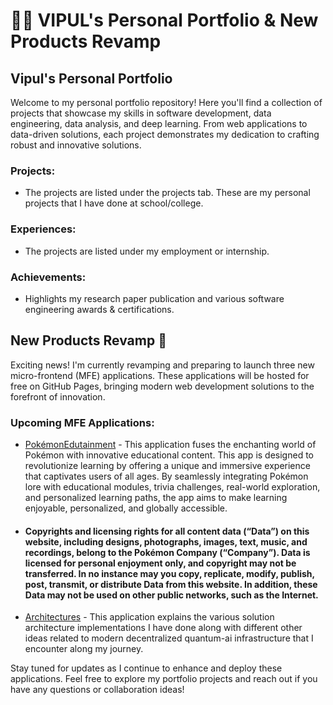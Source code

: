 # 👨‍💻 VIPUL's Personal Portfolio & New Products Revamp

## Vipul's Personal Portfolio

Welcome to my personal portfolio repository! Here you'll find a collection of projects that showcase my skills in software development, data engineering, data analysis, and deep learning. From web applications to data-driven solutions, each project demonstrates my dedication to crafting robust and innovative solutions.

### Projects:
- The projects are listed under the projects tab. These are my personal projects that I have done at school/college.

### Experiences:
- The projects are listed under my employment or internship.

### Achievements:
- Highlights my research paper publication and various software engineering awards & certifications.

## New Products Revamp 🚀

Exciting news! I'm currently revamping and preparing to launch three new micro-frontend (MFE) applications. These applications will be hosted for free on GitHub Pages, bringing modern web development solutions to the forefront of innovation.

### Upcoming MFE Applications:
- [PokémonEdutainment](https://vipulroxx.github.io) - This application fuses the enchanting world of Pokémon with innovative educational content. This app is designed to revolutionize learning by offering a unique and immersive experience that captivates users of all ages. By seamlessly integrating Pokémon lore with educational modules, trivia challenges, real-world exploration, and personalized learning paths, the app aims to make learning enjoyable, personalized, and globally accessible.
- #### Copyrights and licensing rights for all content data (“Data”) on this website, including designs, photographs, images, text, music, and recordings, belong to the Pokémon Company (“Company”). Data is licensed for personal enjoyment only, and copyright may not be transferred. In no instance may you copy, replicate, modify, publish, post, transmit, or distribute Data from this website. In addition, these Data may not be used on other public networks, such as the Internet.
- [Architectures](https://vipulroxx.github.io) - This application explains the various solution architecture implementations I have done along with different other ideas related to modern decentralized quantum-ai infrastructure that I encounter along my journey.

Stay tuned for updates as I continue to enhance and deploy these applications. Feel free to explore my portfolio projects and reach out if you have any questions or collaboration ideas!

